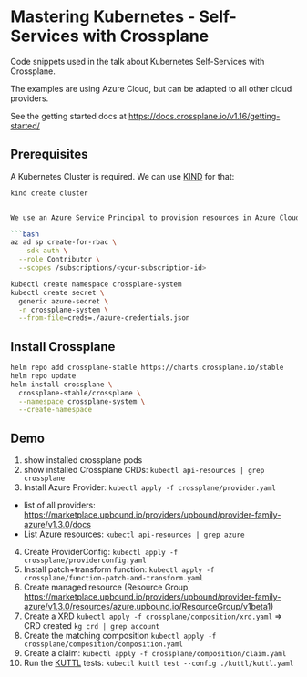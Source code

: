 # Mastering Kubernetes - Self-Services with Crossplane

Code snippets used in the talk about Kubernetes Self-Services with Crossplane.


The examples are using Azure Cloud, but can be adapted to all other cloud providers.

See the getting started docs at https://docs.crossplane.io/v1.16/getting-started/

## Prerequisites

A Kubernetes Cluster is required. We can use [KIND](https://kind.sigs.k8s.io/) for that:

```bash
kind create cluster
```

```bash

We use an Azure Service Principal to provision resources in Azure Cloud:

```bash
az ad sp create-for-rbac \
  --sdk-auth \
  --role Contributor \
  --scopes /subscriptions/<your-subscription-id>

kubectl create namespace crossplane-system
kubectl create secret \
  generic azure-secret \
  -n crossplane-system \
  --from-file=creds=./azure-credentials.json
```

## Install Crossplane

```bash
helm repo add crossplane-stable https://charts.crossplane.io/stable
helm repo update
helm install crossplane \
  crossplane-stable/crossplane \
  --namespace crossplane-system \
  --create-namespace
```

## Demo

1. show installed crossplane pods
2. show installed Crossplane CRDs: `kubectl api-resources | grep crossplane`
3. Install Azure Provider: `kubectl apply -f crossplane/provider.yaml`
- list of all providers: https://marketplace.upbound.io/providers/upbound/provider-family-azure/v1.3.0/docs
- List Azure resources: `kubectl api-resources | grep azure`
4. Create ProviderConfig: `kubectl apply -f crossplane/providerconfig.yaml`
5. Install patch+transform function: `kubectl apply -f crossplane/function-patch-and-transform.yaml`
6. Create managed resource (Resource Group, https://marketplace.upbound.io/providers/upbound/provider-family-azure/v1.3.0/resources/azure.upbound.io/ResourceGroup/v1beta1)
7. Create a XRD `kubectl apply -f crossplane/composition/xrd.yaml`
   => CRD created `kg crd | grep account`
8. Create the matching composition `kubectl apply -f crossplane/composition/composition.yaml`
9. Create a claim: `kubectl apply -f crossplane/composition/claim.yaml`
10. Run the [KUTTL](https://kuttl.dev/) tests: `kubectl kuttl test --config ./kuttl/kuttl.yaml`
